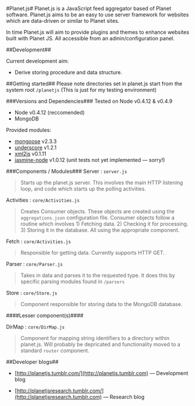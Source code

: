 #Planet.js#
Planet.js is a JavaScript feed aggregator based of Planet software. Planet.js aims to be an easy to use server framework for websites which are data-driven or similar to Planet sites.  

In time Planet.js will aim to provide plugins and themes to enhance websites built with Planet JS. All accessible from an admin/configuration panel.  

##Development##

Current development aim:

* Derive storing procedure and data structure.  

##Getting started##
Please note directories set in planet.js start from the system root `/planetjs` (This is just for my testing environment) 

###Versions and Dependencies###
Tested on Node v0.4.12 & v0.4.9

* Node v0.4.12 (reccomended)
* MongoDB

Provided modules:

* [mongoose](https://github.com/LearnBoost/mongoose) v2.3.3
* [underscore](http://documentcloud.github.com/underscore/) v1.2.1
* [xml2js](https://github.com/Leonidas-from-XIV/node-xml2js) v0.1.11
* [jasmine-node](https://github.com/pivotal/jasmine) v1.0.12 (unit tests not yet implemented &mdash; sorry!)

###Components / Modules###
Server : `server.js`  
> Starts up the planet.js server. This involves the main HTTP listening loop, and code which starts up the polling activities.

Activities : `core/Activities.js`  
> Creates Consumer objects. These objects are created using the `aggregations.json` configuration file. Consumer objects follow a routine which involves 1) Fetching data. 2) Checking it for processing.  3) Storing it in the database. All using the appropriate component.

Fetch : `core/Activities.js`  
> Responsible for getting data. Currently supports HTTP GET.

Parser : `core/Parser.js`  
> Takes in data and parses it to the requested type. It does this by specific parsing modules found in `/parsers`

Store : `core/Store.js`  
> Component responsible for storing data to the MongoDB database.

####Lesser component(s)####

DirMap : `core/DirMap.js`
> Component for mapping string identifiers to a directory within planet.js. Will probably be depricated and functionality moved to a standard `router` component.

##Developer blogs##
* [http://planetjs.tumblr.com/](http://planetjs.tumblr.com) &mdash; Development blog

* [http://planetjsresearch.tumblr.com/](http://planetjsresearch.tumblr.com) &mdash; Research blog